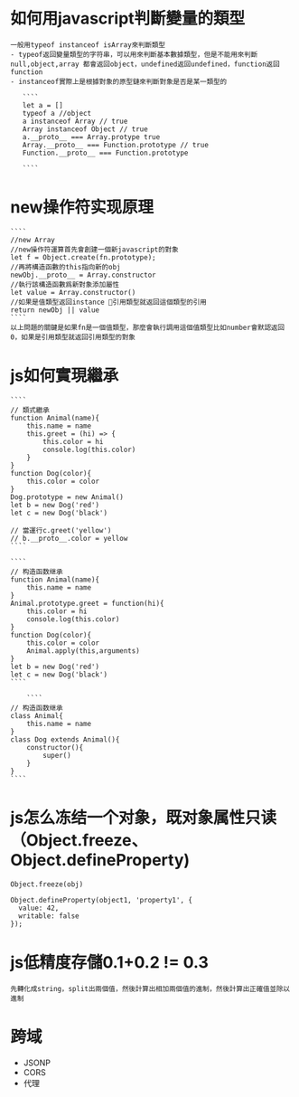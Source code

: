 # 如何用javascript判斷變量的類型
    一般用typeof instanceof isArray來判斷類型
    - typeof返回變量類型的字符串，可以用來判斷基本數據類型，但是不能用來判斷null,object,array 都會返回object，undefined返回undefined，function返回function
    - instanceof實際上是根據對象的原型鏈來判斷對象是否是某一類型的

       ````
       let a = []
       typeof a //object
       a instanceof Array // true
       Array instanceof Object // true
       a.__proto__ === Array.protype true
       Array.__proto__ === Function.prototype // true
       Function.__proto__ === Function.prototype

       ````

# new操作符实现原理

    ````
    //new Array
    //new操作符運算首先會創建一個新javascript的對象
    let f = Object.create(fn.prototype);
    //再將構造函數的this指向新的obj
    newObj.__proto__ = Array.constructor
    //執行該構造函數爲新對象添加屬性
    let value = Array.constructor() 
    //如果是值類型返回instance 引用類型就返回這個類型的引用
    return newObj || value
    ````
    以上問題的關鍵是如果fn是一個值類型，那麼會執行調用這個值類型比如number會默認返回0，如果是引用類型就返回引用類型的對象

# js如何實現繼承

    ````
    // 類式繼承
    function Animal(name){
        this.name = name
        this.greet = (hi) => {
            this.color = hi
            console.log(this.color)
        }
    }
    function Dog(color){
        this.color = color
    }
    Dog.prototype = new Animal()
    let b = new Dog('red')
    let c = new Dog('black')

    // 當運行c.greet('yellow')
    // b.__proto__.color = yellow
    ````  

    ````
    // 构造函数继承
    function Animal(name){
        this.name = name
    }
    Animal.prototype.greet = function(hi){
        this.color = hi
        console.log(this.color)
    }
    function Dog(color){
        this.color = color
        Animal.apply(this,arguments)
    }
    let b = new Dog('red')
    let c = new Dog('black')
    ````  

        ````
    // 构造函数继承
    class Animal{
        this.name = name
    }
    class Dog extends Animal(){
        constructor(){
            super()
        }
    }
    ````  

# js怎么冻结一个对象，既对象属性只读（Object.freeze、Object.defineProperty)

````
Object.freeze(obj)

Object.defineProperty(object1, 'property1', {
  value: 42,
  writable: false
});
````

# js低精度存儲0.1+0.2 != 0.3

````
先轉化成string，split出兩個值，然後計算出相加兩個值的進制，然後計算出正確值並除以進制

````

# 跨域
- JSONP
- CORS
- 代理   
       
